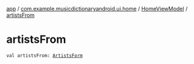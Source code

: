 [app](../../index.md) / [com.example.musicdictionaryandroid.ui.home](../index.md) / [HomeViewModel](index.md) / [artistsFrom](./artists-from.md)

# artistsFrom

`val artistsFrom: `[`ArtistsForm`](../../com.example.musicdictionaryandroid.model.entity/-artists-form/index.md)